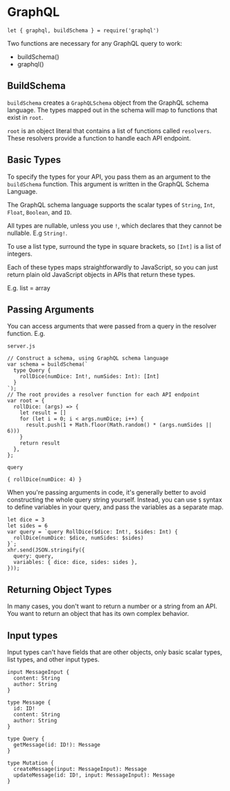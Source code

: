 # GraphQL

    let { graphql, buildSchema } = require('graphql')

Two functions are necessary for any GraphQL query to work:

* buildSchema()
* graphql()

## BuildSchema

`buildSchema` creates a `GraphQLSchema` object from the GraphQL schema language. The types mapped out in the schema will map to functions that exist in `root`.

`root` is an object literal that contains a list of functions called `resolvers`. These resolvers provide a function to handle each API endpoint.

## Basic Types

To specify the types for your API, you pass them as an argument to the `buildSchema` function. This argument is written in the GraphQL Schema Language.

The GraphQL schema language supports the scalar types of `String`, `Int`, `Float`, `Boolean`, and `ID`.

All types are nullable, unless you use `!`, which declares that they cannot be nullable. E.g `String!`.

To use a list type, surround the type in square brackets, so `[Int]` is a list of integers.

Each of these types maps straightforwardly to JavaScript, so you can just return plain old JavaScript objects in APIs that return these types. 

E.g. list = array

## Passing Arguments

You can access arguments that were passed from a query in the resolver function. E.g.

`server.js`

    // Construct a schema, using GraphQL schema language
    var schema = buildSchema(`
      type Query {
        rollDice(numDice: Int!, numSides: Int): [Int]
      }
    `);
    // The root provides a resolver function for each API endpoint
    var root = {
      rollDice: (args) => {
        let result = []
        for (let i = 0; i < args.numDice; i++) {
          result.push(1 + Math.floor(Math.random() * (args.numSides || 6)))
        }
        return result
      },
    };

`query`

    { rollDice(numDice: 4) }

When you're passing arguments in code, it's generally better to avoid constructing the whole query string yourself. Instead, you can use `$` syntax to define variables in your query, and pass the variables as a separate map.

    let dice = 3
    let sides = 6
    var query = `query RollDice($dice: Int!, $sides: Int) {
      rollDice(numDice: $dice, numSides: $sides)
    }`;
    xhr.send(JSON.stringify({
      query: query,
      variables: { dice: dice, sides: sides },
    }));

## Returning Object Types

In many cases, you don't want to return a number or a string from an API. You want to return an object that has its own complex behavior.

## Input types

Input types can't have fields that are other objects, only basic scalar types, list types, and other input types.

    input MessageInput {
      content: String
      author: String
    }

    type Message {
      id: ID!
      content: String
      author: String
    }

    type Query {
      getMessage(id: ID!): Message
    }

    type Mutation {
      createMessage(input: MessageInput): Message
      updateMessage(id: ID!, input: MessageInput): Message
    }

